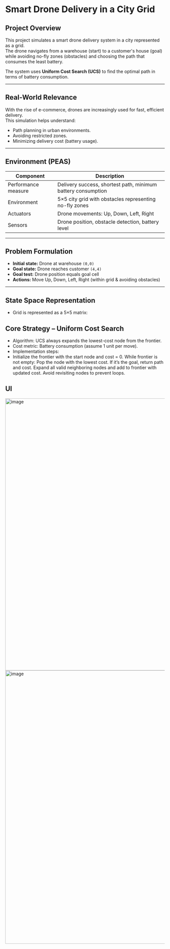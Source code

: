 # Smart Drone Delivery in a City Grid

## Project Overview
This project simulates a smart drone delivery system in a city represented as a grid.  
The drone navigates from a warehouse (start) to a customer's house (goal) while avoiding no-fly zones (obstacles) and choosing the path that consumes the least battery.  

The system uses **Uniform Cost Search (UCS)** to find the optimal path in terms of battery consumption.  

---

## Real-World Relevance
With the rise of e-commerce, drones are increasingly used for fast, efficient delivery.  
This simulation helps understand:
- Path planning in urban environments.
- Avoiding restricted zones.
- Minimizing delivery cost (battery usage).

---

## Environment (PEAS)
| Component | Description |
|-----------|-------------|
| Performance measure | Delivery success, shortest path, minimum battery consumption |
| Environment | 5×5 city grid with obstacles representing no-fly zones |
| Actuators | Drone movements: Up, Down, Left, Right |
| Sensors | Drone position, obstacle detection, battery level |

---

## Problem Formulation
- **Initial state:** Drone at warehouse `(0,0)`  
- **Goal state:** Drone reaches customer `(4,4)`  
- **Goal test:** Drone position equals goal cell  
- **Actions:** Move Up, Down, Left, Right (within grid & avoiding obstacles)

---

## State Space Representation
- Grid is represented as a 5×5 matrix:

## Core Strategy – Uniform Cost Search
- Algorithm: UCS always expands the lowest-cost node from the frontier.
- Cost metric: Battery consumption (assume 1 unit per move).
- Implementation steps:
- Initialize the frontier with the start node and cost = 0.
While frontier is not empty:
Pop the node with the lowest cost.
If it’s the goal, return path and cost.
Expand all valid neighboring nodes and add to frontier with updated cost.
Avoid revisiting nodes to prevent loops.

## UI
<img width="1844" height="860" alt="image" src="https://github.com/user-attachments/assets/1bef2488-80a8-4384-afe9-464688f16ce4" />
<img width="1850" height="864" alt="image" src="https://github.com/user-attachments/assets/0fb4bffc-2806-4b3f-8b5f-29105bad9d15" />




